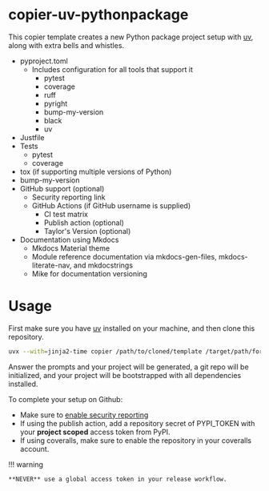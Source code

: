 # copier-uv-pythonpackage

This copier template creates a new Python package project setup with [uv](https://docs.astral.sh/uv), along with extra bells and whistles.

- pyproject.toml
  - Includes configuration for all tools that support it
    - pytest
    - coverage
    - ruff
    - pyright
    - bump-my-version
    - black
    - uv
- Justfile
- Tests
  - pytest
  - coverage
- tox (if supporting multiple versions of Python)
- bump-my-version
- GitHub support (optional)
  - Security reporting link
  - GitHub Actions (if GitHub username is supplied)
    - CI test matrix
    - Publish action (optional)
    - Taylor's Version (optional)
- Documentation using Mkdocs 
  - Mkdocs Material theme
  - Module reference documentation via mkdocs-gen-files, mkdocs-literate-nav, and mkdocstrings
  - Mike for documentation versioning

# Usage

First make sure you have [uv](https://docs.astral.sh/uv) installed on your machine, and then clone this repository.

```bash
uvx --with=jinja2-time copier /path/to/cloned/template /target/path/for/project
```
Answer the prompts and your project will be generated, a git repo will be initialized, and your project
will be bootstrapped with all dependencies installed.

To complete your setup on Github: 
- Make sure to [enable security reporting](https://docs.github.com/en/code-security/security-advisories/working-with-repository-security-advisories/configuring-private-vulnerability-reporting-for-a-repository)
- If using the publish action, add a repository secret of PYPI_TOKEN with your **project scoped** access token from PyPI. 
- If using coveralls, make sure to enable the repository in your coveralls account.

!!! warning
    
    **NEVER** use a global access token in your release workflow.

